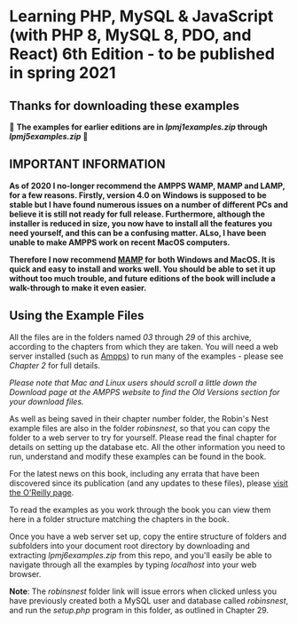 <h1>Learning PHP, MySQL & JavaScript (with PHP 8, MySQL 8, PDO, and React) 6th Edition - to be published in spring 2021</h1>

<h2>Thanks for downloading these examples</h2>

🔴 <b>The examples for earlier editions are in <i>lpmj1examples.zip</i> through <i>lpmj5examples.zip</i> 🔴

<h2>IMPORTANT INFORMATION</h2>

<p>As of 2020 I no-longer recommend the AMPPS WAMP, MAMP and LAMP, for a few reasons. Firstly, version 4.0 on Windows is supposed to be stable but I have found numerous issues on a number of different PCs and believe it is still not ready for full release. Furthermore, although the installer is reduced in size, you now have to install all the features you need yourself, and this can be a confusing matter. ALso, I have been unable to make AMPPS work on recent MacOS computers.</p>

<p>Therefore I now recommend <a href='http://mamp.info'>MAMP</a> for both Windows and MacOS. It is quick and easy to install and works well. You should be able to set it up without too much trouble, and future editions of the book will include a walk-through to make it even easier.</p>

<h2>Using the Example Files</h2>
    
</b><p>All the files are in the folders named <i>03</i> through <i>29</i> of this archive, according to the chapters from which they are taken. You will need a web server installed (such as <a href='http://ampps.com/'>Ampps</a>) to run many of the examples - please see <i>Chapter 2</i> for full details.</p>

<p><i>Please note that Mac and Linux users should scroll a little down the Download page at the AMPPS website to find the Old Versions section for your download files.</i></p>

<p>As well as being saved in their chapter number folder, the Robin's Nest example files are also in the folder <i>robinsnest</i>, so that you can copy the folder to a web server to try for yourself. Please read the final chapter for details on setting up the database etc. All the other information you need to run, understand and modify these examples can be found in the book.</p>

<p>For the latest news on this book, including any errata that have been discovered since its publication (and any updates to these files), please <a href='https://oreil.ly/learning-php-mysql-js-6e'>visit the O'Reilly page</a>.

<p>To read the examples as you work through the book you can view them here in a folder structure matching the chapters in the book.</p>

<p>Once you have a web server set up, copy the entire structure of folders and subfolders into your document root directory by downloading and extracting <i>lpmj6examples.zip</i> from this repo, and you'll easily be able to navigate through all the examples by typing <i>localhost</i> into your web browser.
    
<p><b>Note</b>: The <i>robinsnest</i> folder link will issue errors when clicked unless you have previously created both a MySQL user and database called <i>robinsnest</i>, and run the <i>setup.php</i> program in this folder, as outlined in Chapter 29.</p>
